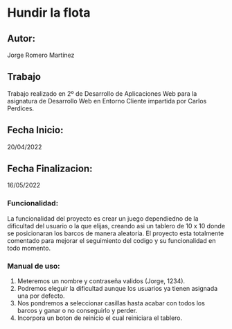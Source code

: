 # Hundir la flota

## Autor:

Jorge Romero Martínez

## Trabajo

Trabajo realizado en 2º de Desarrollo de Aplicaciones Web para la asignatura de Desarrollo Web en Entorno Cliente impartida por Carlos Perdices.

## Fecha Inicio:

20/04/2022


## Fecha Finalizacion:

16/05/2022


### Funcionalidad:

La funcionalidad del proyecto es crear un juego dependiedno de la dificultad del usuario o la que elijas, creando asi un tablero de 10 x 10 donde se posicionaran los barcos de manera aleatoria.
El proyecto esta totalmente comentado para mejorar el seguimiento del codigo y su funcionalidad en todo momento.

### Manual de uso:

 1. Meteremos un nombre y contraseña validos (Jorge,  1234).
 2. Podremos eleguir la dificultad aunque los usuarios ya tienen asignada una por defecto.
 3. Nos pondremos a seleccionar casillas hasta acabar con todos los barcos y ganar o no conseguirlo y perder.
 4. Incorpora un boton de reinicio el cual reiniciara el tablero.

